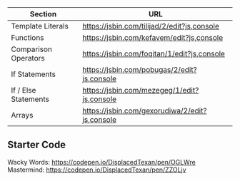 | Section              | URL                                            |
| -------------------- | ---------------------------------------------- |
| Template Literals    | https://jsbin.com/tilijad/2/edit?js,console    |
| Functions            | https://jsbin.com/kefavem/edit?js,console      |
| Comparison Operators | https://jsbin.com/foqitan/1/edit?js,console    |
| If Statements        | https://jsbin.com/pobugas/2/edit?js,console    |
| If / Else Statements | https://jsbin.com/mezegeg/1/edit?js,console    |
| Arrays               | https://jsbin.com/gexorudiwa/2/edit?js,console |

## Starter Code

Wacky Words: https://codepen.io/DisplacedTexan/pen/OGLWre \
Mastermind: https://codepen.io/DisplacedTexan/pen/ZZOLjv
